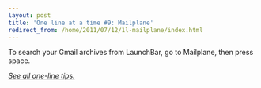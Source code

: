 ```yaml
---
layout: post
title: 'One line at a time #9: Mailplane'
redirect_from: /home/2011/07/12/1l-mailplane/index.html
---
```

<p>To search your Gmail archives from LaunchBar, go to Mailplane, then press space.</p>
<p><a href="http://www.practicallyefficient.com/tag/one-liners"><em>See all one-line tips.</em></a></p>

